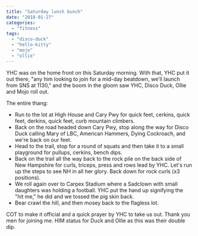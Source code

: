 ```yaml
---
title: "Saturday lunch bunch"
date: "2018-01-27"
categories: 
  - "fitness"
tags: 
  - "disco-duck"
  - "hello-kitty"
  - "mojo"
  - "ollie"
---
```


YHC was on the home front on this Saturday morning. With that, YHC put it out there, "any him looking to join for a mid-day beatdown, we'll launch from SNS at 1130," and the boom in the gloom saw YHC, Disco Duck, Ollie and Mojo roll out.

The entire thang:

- Run to the lot at High House and Cary Pwy for quick feet, cerkins, quick feet, derkins, quick feet, curb mountain climbers.
- Back on the road headed down Cary Pwy, stop along the way for Disco Duck calling Mary of LBC, American Hammers, Dying Cockroach, and we're back on our feet.
- Head to the trail, stop for a round of squats and then take it to a small playground for pullups, cerkins, bench dips.
- Back on the trail all the way back to the rock pile on the back side of New Hampshire for curls, triceps, press and rows lead by YHC. Let's run up the steps to see NH in all her glory. Back down for rock curls (x3 positions).
- We roll again over to Carpex Stadium where a Sadclown with small daughters was holding a football. YHC put the hand up signifying the "hit me," he did and we tossed the pig skin back.
- Bear crawl the hill, and then mosey back to the flagless lot.

COT to make it official and a quick prayer by YHC to take us out. Thank you men for joining me. HIM status for Duck and Ollie as this was their double dip.
